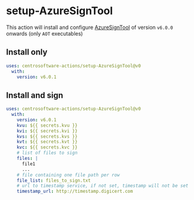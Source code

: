 ﻿# setup-AzureSignTool

This action will install and configure [AzureSignTool](https://github.com/vcsjones/AzureSignTool) of version `v6.0.0` onwards (only `AOT` executables)

## Install only

```yml
uses: centrosoftware-actions/setup-AzureSignTool@v0
  with:
    version: v6.0.1
```

## Install and sign

```yml
uses: centrosoftware-actions/setup-AzureSignTool@v0
  with:
    version: v6.0.1
    kvu: ${{ secrets.kvu }}
    kvi: ${{ secrets.kvi }}
    kvs: ${{ secrets.kvs }}
    kvt: ${{ secrets.kvt }}
    kvc: ${{ secrets.kvc }}
    # list of files to sign
    files: |
      file1
      ...
    # file containing one file path per row
    file_list: files_to_sign.txt
    # url to timestamp service, if not set, timestamp will not be set
    timestamp_url: http://timestamp.digicert.com
```
